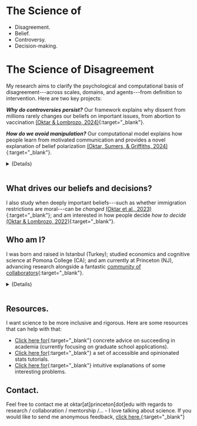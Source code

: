 <div class="content hideonphone">
  <div class="content__container">
    <h1 class="content__container__text">
      The Science of
    </h1>
    <ul class="content__container__list">
     <li class="content__container__list__item">Disagreement.</li>
      <li class="content__container__list__item">Belief.</li>
      <li class="content__container__list__item">Controversy.</li>
      <li class="content__container__list__item">Decision-making.</li>
    </ul>
  </div>
</div>
<div class="hideonpc">
  <h1> The Science of Disagreement </h1>
</div>
My research aims to clarify the psychological and computational basis of disagreement---across scales, domains, and agents---from definition to intervention. Here are two key projects:

**_Why do controversies persist?_** Our framework explains why dissent from millions rarely changes our beliefs on important issues, from abortion to vaccination [(Oktar & Lombrozo, 2024)](https://osf.io/preprints/psyarxiv/9t6va){:target="_blank"}.

**_How do we avoid manipulation?_** Our computational model explains how people learn from motivated communication and provides a novel explanation of belief polarization [(Oktar, Sumers, & Griffiths, 2024)](https://escholarship.org/uc/item/3kv0c8b7#main){:target="_blank"}. 

<details>
<summary>(Details)<br><br></summary>
  
<i>Is abortion morally acceptable? Is the Earth getting warmer? Should vaccines be mandatory?</i><br><br>
Beliefs about such issues shape society. And people form these beliefs collectively, by negotiating differences in their views; learning from each other in some cases, and ignoring dissent in others. The goal of my research program is to understand the cognitive mechanisms that shape beliefs on such controversies---including how people navigate disagreements and change their views.
<br><br>
I pursue this goal through multiple methods: I construct theories that identify the inductive problems people solve to navigate controversies, build computational models that provide optimal solutions to these problems, and test these models by comparing their predictions to human behavior across scientific, religious, moral, and political controversies. I then use these insights in theory-based interventions that leverage cutting-edge tools (e.g., large language models) to foster productive engagement with diverse perspectives.  
<br><br>
My research operates at two levels of analysis. At one level, I study how people respond to an increasingly prevalent form of social information: the aggregated opinions of hundreds to millions of strangers (e.g., in the form of likes, polls, and votes). At another level, I examine responses to the conflicting testimony of known individuals. <br><br>
</details>

## What drives our beliefs and decisions?
I also study when deeply important beliefs---such as whether immigration restrictions are moral---can be _changed_ [(Oktar et al., 2023)](https://doi.org/10.1016/j.cognition.2023.105434){:target="_blank"}; and am interested in how people decide _how to decide_ [(Oktar & Lombrozo, 2022)](https://www.sciencedirect.com/science/article/pii/S0010027722000099){:target="_blank"}.

<!-- [Click here](./other-research.md) for other areas of my research. -->

## Who am I?
I was born and raised in Istanbul (Turkey); studied economics and cognitive science at Pomona College (CA); and am currently at Princeton (NJ), advancing research alongside a fantastic [community of collaborators](./collaborators.md){:target="_blank"}.
<details>
  <summary>(Details)<br><br></summary>
  
Like many, my research is motivated by my past. I left Turkey to study in the U.S because I thought it was collapsing economically and losing its democratic, secular values (this turned out to be <a target="_blank" rel="noopener noreferrer" href="https://www.brookings.edu/articles/the-rise-and-fall-of-liberal-democracy-in-turkey-implications-for-the-west/">true</a>). Participating in the Gezi Park <a target="_blank" rel="noopener noreferrer" href="https://en.wikipedia.org/wiki/Gezi_Park_protests">protests</a> made me acutely aware of the importance of dissent---and our remarkable capacity for it. Since then, I have been trying to understand how and when others' beliefs influence ours. <br><br>
</details>

## Resources.
I want science to be more inclusive and rigorous. Here are some resources that can help with that:
- [Click here for](/advice.md){:target="_blank"} concrete advice on succeeding in academia (currently focusing on graduate school applications). 
- [Click here for](/stats.md){:target="_blank"} a set of accessible and opinionated stats tutorials. 
- [Click here for](/intuition.md){:target="_blank"} intuitive explanations of some interesting problems.
<!-- - If you are here for my database of controversial issues: [Clicking here will take you to a JSON formatted list.](https://github.com/keremoktar/disagreement_statsampling/blob/main/issues.js){:target="_blank"}
-->
  
## Contact.
Feel free to contact me at oktar[at]princeton[dot]edu with regards to research / collaboration / mentorship /... - I love talking about science. If you would like to send me anonymous feedback, [click here.](https://docs.google.com/forms/d/1t2G5ZI214eO0Qs7lT00XGp47SAOlQRsedRkwc87SUnY){:target="_blank"}
